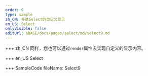 ```yaml
--- 
order: 9
type: sample
zh_CN: 多选Select的自定义显示
en_US: Select
onlyVisible: false
editUrl: $BASE/docs/pages/select/md/select9.md
---
```


+++ zh_CN
同样，您也可以通过<Code>render</Code>属性去实现自定义的显示内容。

+++ en_US
Select

+++ SampleCode
fileName: Select9
